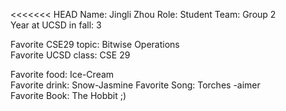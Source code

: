 <<<<<<< HEAD
Name:  Jingli Zhou
Role:  Student
Team:  Group 2  
Year at UCSD in fall: 3

Favorite CSE29 topic: Bitwise Operations  
Favorite UCSD class: CSE 29

Favorite food:  Ice-Cream  
Favorite drink: Snow-Jasmine 
Favorite Song: Torches -aimer  
Favorite Book: The Hobbit ;)

